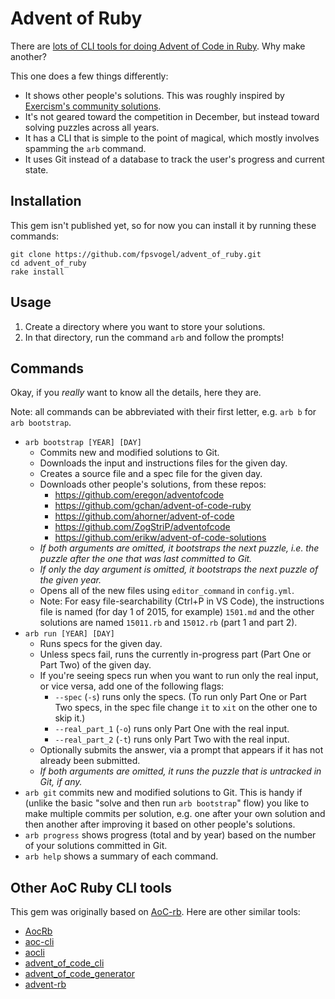 # Advent of Ruby

There are [lots of CLI tools for doing Advent of Code in Ruby](#other-aoc-ruby-cli-tools). Why make another?

This one does a few things differently:

- It shows other people's solutions. This was roughly inspired by [Exercism's community solutions](https://exercism.org/tracks/ruby/exercises/circular-buffer/solutions).
- It's not geared toward the competition in December, but instead toward solving puzzles across all years.
- It has a CLI that is simple to the point of magical, which mostly involves spamming the `arb` command.
- It uses Git instead of a database to track the user's progress and current state.

## Installation

This gem isn't published yet, so for now you can install it by running these commands:

```
git clone https://github.com/fpsvogel/advent_of_ruby.git
cd advent_of_ruby
rake install
```

## Usage

1. Create a directory where you want to store your solutions.
2. In that directory, run the command `arb` and follow the prompts!

## Commands

Okay, if you *really* want to know all the details, here they are.

Note: all commands can be abbreviated with their first letter, e.g. `arb b` for `arb bootstrap`.

- `arb bootstrap [YEAR] [DAY]`
  - Commits new and modified solutions to Git.
  - Downloads the input and instructions files for the given day.
  - Creates a source file and a spec file for the given day.
  - Downloads other people's solutions, from these repos:
    - <https://github.com/eregon/adventofcode>
    - <https://github.com/gchan/advent-of-code-ruby>
    - <https://github.com/ahorner/advent-of-code>
    - <https://github.com/ZogStriP/adventofcode>
    - <https://github.com/erikw/advent-of-code-solutions>
  - *If both arguments are omitted, it bootstraps the next puzzle, i.e. the puzzle after the one that was last committed to Git.*
  - *If only the day argument is omitted, it bootstraps the next puzzle of the given year.*
  - Opens all of the new files using `editor_command` in `config.yml`.
  - Note: For easy file-searchability (Ctrl+P in VS Code), the instructions file is named (for day 1 of 2015, for example) `1501.md` and the other solutions are named `15011.rb` and `15012.rb` (part 1 and part 2).
- `arb run [YEAR] [DAY]`
  - Runs specs for the given day.
  - Unless specs fail, runs the currently in-progress part (Part One or Part Two) of the given day.
  - If you're seeing specs run when you want to run only the real input, or vice versa, add one of the following flags:
    - `--spec` (`-s`) runs only the specs. (To run only Part One or Part Two specs, in the spec file change `it` to `xit` on the other one to skip it.)
    - `--real_part_1` (`-o`) runs only Part One with the real input.
    - `--real_part_2` (`-t`) runs only Part Two with the real input.
  - Optionally submits the answer, via a prompt that appears if it has not already been submitted.
  - *If both arguments are omitted, it runs the puzzle that is untracked in Git, if any.*
- `arb git` commits new and modified solutions to Git. This is handy if (unlike the basic "solve and then run `arb bootstrap`" flow) you like to make multiple commits per solution, e.g. one after your own solution and then another after improving it based on other people's solutions.
- `arb progress` shows progress (total and by year) based on the number of your solutions committed in Git.
- `arb help` shows a summary of each command.

## Other AoC Ruby CLI tools

This gem was originally based on [AoC-rb](https://github.com/Keirua/aoc-cli). Here are other similar tools:

- [AocRb](https://github.com/pacso/aoc_rb)
- [aoc-cli](https://github.com/apexatoll/aoc-cli)
- [aocli](https://github.com/astley92/aocli)
- [advent_of_code_cli](https://github.com/egiurleo/advent_of_code_cli)
- [advent_of_code_generator](https://github.com/Tyflomate/advent_of_code_generator)
- [advent-rb](https://github.com/dnlgrv/advent-rb)
